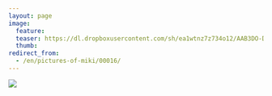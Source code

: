 ```yaml
---
layout: page
image:
  feature:
  teaser: https://dl.dropboxusercontent.com/sh/ea1wtnz7z734o12/AAB3DO-DD3M60FGdydY-bLZga/mikin-kuvat/2/IMG23835-245px.jpg
  thumb:
redirect_from:
  - /en/pictures-of-miki/00016/
---
```


[![](https://dl.dropboxusercontent.com/sh/ea1wtnz7z734o12/AACEgeAtDsJXa-qbkWBHZzcna/mikin-kuvat/3/IMG23835-800px.jpg)](https://dl.dropboxusercontent.com/sh/ea1wtnz7z734o12/AAASih0FtnC8yvZpG2Q3QyR3a/mikin-kuvat/3/IMG23835.jpg)
